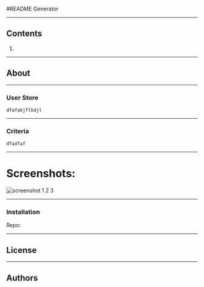 #README Generator

---
## Contents
1.

---
## About

---
### User Store
```
dfafakjflkdjl
```

---
### Criteria
```
dfadfaf
```
---
# Screenshots:

![screenshot 1](image/readme-generator-1.png)
2
3

---

### Installation
Repo:

---

## License

----
## Authors
